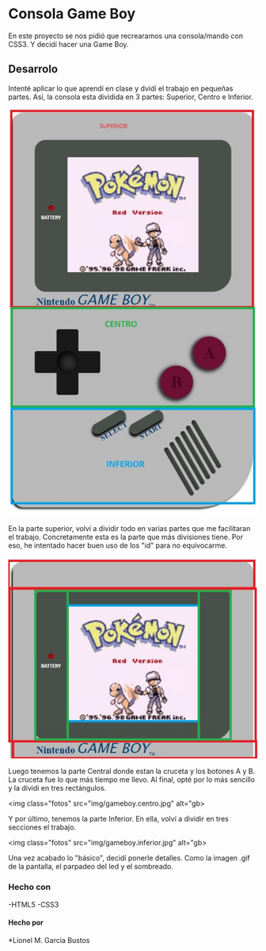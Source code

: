 <h1>Consola Game Boy</h1>

En este proyecto se nos pidió que recrearamos una consola/mando con CSS3. Y decidí hacer una Game Boy.

<h2>Desarrolo</h2>

Intenté aplicar lo que aprendí en clase y dvidí el trabajo en pequeñas partes. 
Así, la consola esta dividida en 3 partes: Superior, Centro e Inferior.

<img class="foto" src="img/gameboy.partes.jpg" alt="gb">

En la parte superior, volví a dividir todo en varias partes que me facilitaran el trabajo.
Concretamente esta es la parte que más divisiones tiene. Por eso, he intentado hacer buen uso
de los "id" para no equivocarme.

<img class="foto" src="img/gameboy.superior.jpg" alt="gb">

Luego tenemos la parte Central donde estan la cruceta y los botones A y B. 
La cruceta fue lo que más tiempo me llevo. Al final, opté por lo más sencillo y
la dividi en tres rectángulos.

<img class="fotos" src="img/gameboy.centro.jpg" alt="gb>

Y por último, tenemos la parte Inferior. En ella, volví a dividir en tres secciones
el trabajo.

<img class="fotos" src="img/gameboy.inferior.jpg" alt="gb>

Una vez acabado lo "básico", decidí ponerle detalles. Como la imagen .gif
de la pantalla, el parpadeo del led y el sombreado.

<h3> Hecho con </h3>

-HTML5
-CSS3

<h4> Hecho por </h4>

*Lionel M. Garcia Bustos